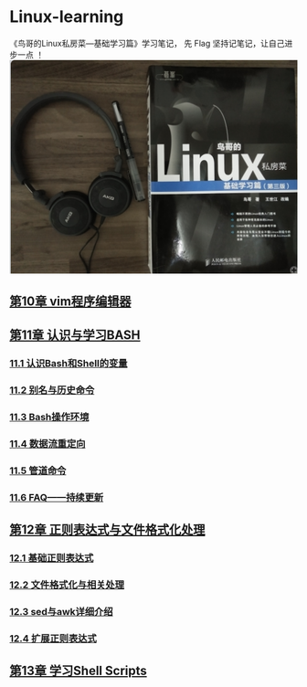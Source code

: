
# Linux-learning
《鸟哥的Linux私房菜—基础学习篇》学习笔记， 先 Flag 坚持记笔记，让自己进步一点 ！ 
![book](https://github.com/Letitmiss/Linux-learning/blob/master/image/learn_linux.png)


## [第10章 vim程序编辑器](https://github.com/Letitmiss/Linux-learning/blob/master/blog/10.vim.md)
## [第11章 认识与学习BASH](https://github.com/Letitmiss/Linux-learning/blob/master/blog/11.1bash.md)
### [11.1 认识Bash和Shell的变量](https://github.com/Letitmiss/Linux-learning/blob/master/blog/11.1bash.md)
### [11.2 别名与历史命令](https://github.com/Letitmiss/Linux-learning/blob/master/blog/11.2bash.md)
### [11.3 Bash操作环境](https://github.com/Letitmiss/Linux-learning/blob/master/blog/11.3bash.md)
### [11.4 数据流重定向](https://github.com/Letitmiss/Linux-learning/blob/master/blog/11.4bash.md)
### [11.5 管道命令](https://github.com/Letitmiss/Linux-learning/blob/master/blog/11.5bash.md)
### [11.6 FAQ——持续更新](https://github.com/Letitmiss/Linux-learning/blob/master/blog/11.6bash.md)
## [第12章 正则表达式与文件格式化处理](https://github.com/Letitmiss/Linux-learning/blob/master/blog/12.1regular.md)
### [12.1 基础正则表达式](https://github.com/Letitmiss/Linux-learning/blob/master/blog/12.1regular.md)
### [12.2 文件格式化与相关处理](https://github.com/Letitmiss/Linux-learning/blob/master/blog/12.2regular.md)
### [12.3 sed与awk详细介绍](https://github.com/Letitmiss/Linux-learning/blob/master/blog/12.3regular.md)
### [12.4 扩展正则表达式](https://github.com/Letitmiss/Linux-learning/blob/master/blog/12.4regular.md)
## [第13章 学习Shell Scripts](https://github.com/Letitmiss/Linux-learning/blob/master/blog/13.1shellscript.md)
